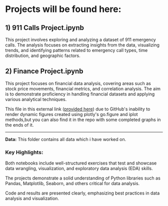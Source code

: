 # Projects will be found here:

## **1) 911 Calls Project.ipynb**

This project involves exploring and analyzing a dataset of 911 emergency calls. The analysis focuses on extracting insights from the data, visualizing trends, and identifying patterns related to emergency call types, time distribution, and geographic factors.

## **2) Finance Project.ipynb**

This project focuses on financial data analysis, covering areas such as stock price movements, financial metrics, and correlation analysis. The aim is to demonstrate proficiency in handling financial datasets and applying various analytical techniques.

This file in this external link ([provided here](https://www.kaggle.com/code/ahmeddawod2/finance-capstone)) due to GitHub's inability to render dynamic figures created using plotly's go.figure and iplot methods,but you can also find it in the repo with some completed graphs in the ends of it.
____
**Data:** This folder contains all data which i have worked on.

### Key Highlights:

Both notebooks include well-structured exercises that test and showcase data wrangling, visualization, and exploratory data analysis (EDA) skills.

The projects demonstrate a solid understanding of Python libraries such as Pandas, Matplotlib, Seaborn, and others critical for data analysis.

Code and results are presented clearly, emphasizing best practices in data analysis and visualization.
